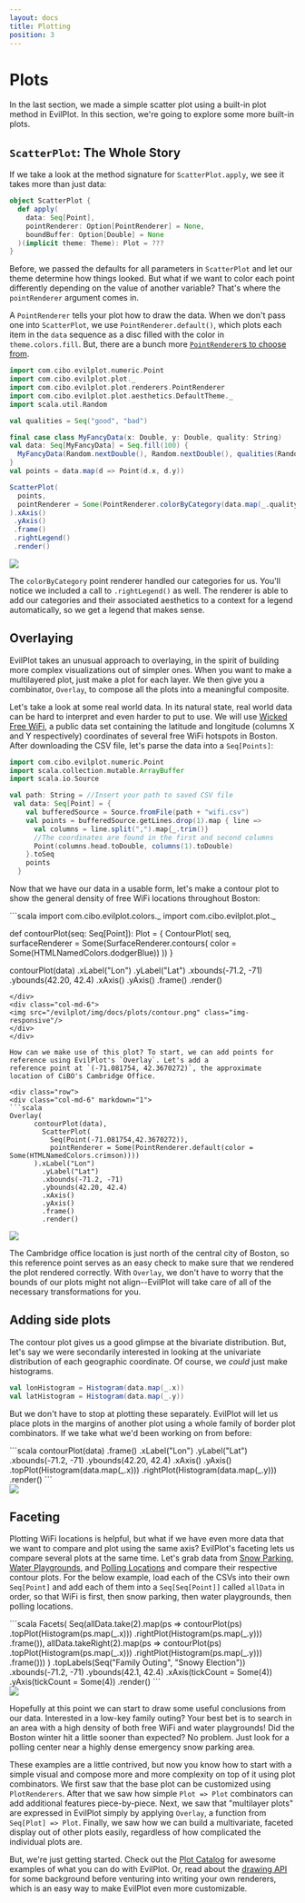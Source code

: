 ```yaml
---
layout: docs
title: Plotting
position: 3
---
```


# Plots

In the last section, we made a simple scatter plot using a built-in plot method in EvilPlot. In this section, we're
going to explore some more built-in plots.

## `ScatterPlot`: The Whole Story

If we take a look at the method signature for `ScatterPlot.apply`, we see it takes more than just data:
```scala
object ScatterPlot {
  def apply(
    data: Seq[Point],
    pointRenderer: Option[PointRenderer] = None,
    boundBuffer: Option[Double] = None
  )(implicit theme: Theme): Plot = ???
}
```

Before, we passed the defaults for all parameters in `ScatterPlot` and let our theme determine how things looked.
But what if we want to color each point differently depending on the value of another variable? That's where the
`pointRenderer` argument comes in.

A `PointRenderer` tells your plot how to draw the data. When we don't pass one into `ScatterPlot`, we use
`PointRenderer.default()`, which plots each item in the `data` sequence as a disc filled with the color in
`theme.colors.fill`. But, there are a bunch more [`PointRenderer`s to choose from](/evilplot/scaladoc/jvm/com/cibo/evilplot/plot/renderers/PointRenderer$.html).

<div class="row">
<div class="col-md-6" markdown="1">

```scala
import com.cibo.evilplot.numeric.Point
import com.cibo.evilplot.plot._
import com.cibo.evilplot.plot.renderers.PointRenderer
import com.cibo.evilplot.plot.aesthetics.DefaultTheme._
import scala.util.Random

val qualities = Seq("good", "bad")

final case class MyFancyData(x: Double, y: Double, quality: String)
val data: Seq[MyFancyData] = Seq.fill(100) {
  MyFancyData(Random.nextDouble(), Random.nextDouble(), qualities(Random.nextInt(2)))
}
val points = data.map(d => Point(d.x, d.y))

ScatterPlot(
  points,
  pointRenderer = Some(PointRenderer.colorByCategory(data.map(_.quality)))
).xAxis()
 .yAxis()
 .frame()
 .rightLegend()
 .render()
```
</div>
<div class="col-md-6">
  <img src="/evilplot/img/docs/plots/pointrenderer.png" class="img-responsive"/>
</div>
</div>

The `colorByCategory` point renderer handled our categories for us. You'll notice we included a call to `.rightLegend()`
as well. The renderer is able to add our categories and their associated aesthetics to a context for a legend
automatically, so we get a legend that makes sense.

## Overlaying

EvilPlot takes an unusual approach to overlaying, in the spirit of building more complex visualizations out of simpler
ones. When you want to make a multilayered plot, just make a plot for each layer. We then give you a combinator,
`Overlay`, to compose all the plots into a meaningful composite.

Let's take a look at some real world data. In its natural state, real world data can be hard to interpret and even harder
to put to use. We will use <a href="https://data.boston.gov/dataset/wicked-free-wi-fi-locations">Wicked Free WiFi</a>, a
public data set containing the latitude and longitude (columns X and Y respectively) coordinates of several free WiFi
hotspots in Boston. After downloading the CSV file, let's parse the data into a `Seq[Points]`:

```scala
import com.cibo.evilplot.numeric.Point
import scala.collection.mutable.ArrayBuffer
import scala.io.Source

val path: String = //Insert your path to saved CSV file
 val data: Seq[Point] = {
    val bufferedSource = Source.fromFile(path + "wifi.csv")
    val points = bufferedSource.getLines.drop(1).map { line =>
      val columns = line.split(",").map{_.trim()}
      //The coordinates are found in the first and second columns
      Point(columns.head.toDouble, columns(1).toDouble)
    }.toSeq
    points
  }
```

Now that we have our data in a usable form, let's make a contour plot to show the general density of free WiFi locations
throughout Boston:

<div class="row">
<div class="col-md-6" markdown="1">
```scala
import com.cibo.evilplot.colors._
import com.cibo.evilplot.plot._

def contourPlot(seq: Seq[Point]): Plot = {
    ContourPlot(
      seq,
      surfaceRenderer = Some(SurfaceRenderer.contours(
        color = Some(HTMLNamedColors.dodgerBlue))
      ))
}

contourPlot(data)
    .xLabel("Lon")
    .yLabel("Lat")
    .xbounds(-71.2, -71)
    .ybounds(42.20, 42.4)
    .xAxis()
    .yAxis()
    .frame()
    .render()
```
</div>
<div class="col-md-6">
<img src="/evilplot/img/docs/plots/contour.png" class="img-responsive"/>
</div>
</div>

How can we make use of this plot? To start, we can add points for reference using EvilPlot's `Overlay`. Let's add a
reference point at `(-71.081754, 42.3670272)`, the approximate location of CiBO's Cambridge Office.

<div class="row">
<div class="col-md-6" markdown="1">
```scala
Overlay(
      contourPlot(data),
        ScatterPlot(
          Seq(Point(-71.081754,42.3670272)),
          pointRenderer = Some(PointRenderer.default(color = Some(HTMLNamedColors.crimson))))
      ).xLabel("Lon")
        .yLabel("Lat")
        .xbounds(-71.2, -71)
        .ybounds(42.20, 42.4)
        .xAxis()
        .yAxis()
        .frame()
        .render()
```
</div>
<div class="col-md-6">
<img src="/evilplot/img/docs/plots/withinitialpoint.png" class="img-responsive"/>
</div>
</div>

The Cambridge office location is just north of the central city of Boston, so this reference point serves as an easy
check to make sure that we rendered the plot rendered correctly. With `Overlay`, we don't have to worry that the bounds of
our plots might not align--EvilPlot will take care of all of the necessary transformations for you.

## Adding side plots

The contour plot gives us a good glimpse at the bivariate distribution. But, let's say we were secondarily interested in
looking at the univariate distribution of each geographic coordinate. Of course, we _could_ just make histograms.

```scala
val lonHistogram = Histogram(data.map(_.x))
val latHistogram = Histogram(data.map(_.y))
```

But we don't have to stop at plotting these separately. EvilPlot will let us place plots in the margins of another plot
using a whole family of border plot combinators. If we take what we'd been working on from before:

<div class="row">
<div class="col-md-6" markdown="1">
```scala
contourPlot(data)
        .frame()
        .xLabel("Lon")
        .yLabel("Lat")
        .xbounds(-71.2, -71)
        .ybounds(42.20, 42.4)
        .xAxis()
        .yAxis()
        .topPlot(Histogram(data.map(_.x)))
        .rightPlot(Histogram(data.map(_.y)))
        .render()
```
</div>
<div class="col-md-6">
  <img src="/evilplot/img/docs/plots/sideplots.png" class="img-responsive"/>
</div>
</div>

## Faceting

Plotting WiFi locations is helpful, but what if we have even more data that we want to compare and plot using the same
axis? EvilPlot's faceting lets us compare several plots at the same time. Let's grab data from
<a href="https://data.boston.gov/dataset/snow-emergency-parking">Snow Parking</a>,
<a href="https://data.boston.gov/dataset/tot-sprays">Water Playgrounds</a>,
and <a href="https://data.boston.gov/dataset/polling-locations-20171">Polling Locations</a> and compare their respective
contour plots. For the below example, load each of the CSVs into their
own `Seq[Point]` and add each of them into a `Seq[Seq[Point]]` called `allData` in order, so that WiFi is first, then
snow parking, then water playgrounds, then polling locations.


<div class="row">
<div class="col-md-6" markdown="1">
```scala
Facets(
    Seq(allData.take(2).map(ps =>
        contourPlot(ps)
          .topPlot(Histogram(ps.map(_.x)))
          .rightPlot(Histogram(ps.map(_.y)))
          .frame()),
      allData.takeRight(2).map(ps =>
        contourPlot(ps)
        .topPlot(Histogram(ps.map(_.x)))
        .rightPlot(Histogram(ps.map(_.y)))
        .frame()))
  )
    .topLabels(Seq("Family Outing", "Snowy Election"))
    .xbounds(-71.2, -71)
    .ybounds(42.1, 42.4)
    .xAxis(tickCount = Some(4))
    .yAxis(tickCount = Some(4))
    .render()
```
</div>
<div class="col-md-6">
  <img src="/evilplot/img/docs/plots/facetedcontours.png" class="img-responsive"/>
</div>
</div>

Hopefully at this point we can start to draw some useful conclusions from our data. Interested in a low-key family outing?
Your best bet is to search in an area with a high density of both free WiFi and water playgrounds! Did the Boston winter hit a
little sooner than expected? No problem. Just look for a polling center near a highly dense emergency snow parking area.

These examples are a little contrived, but now you know how to start with a simple visual and compose more and more complexity
on top of it using plot combinators. We first saw that the base plot can be customized using `PlotRenderers`. After that
we saw how simple `Plot => Plot` combinators can add additional features piece-by-piece. Next, we saw that
"multilayer plots" are expressed in EvilPlot simply by applying `Overlay`, a function from `Seq[Plot] => Plot`.
Finally, we saw how we can build a multivariate, faceted display out of other plots easily, regardless of how
complicated the individual plots are.

But, we're just getting started. Check out the [Plot Catalog](plot-catalog.html) for awesome examples of what you can do
with EvilPlot. Or, read about the [drawing API](drawing-api.html) for some background before venturing into writing your
own renderers, which is an easy way to make EvilPlot even more customizable.
